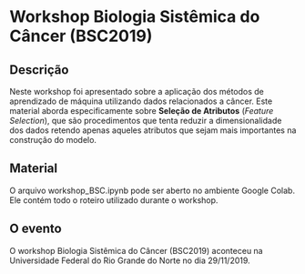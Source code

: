 # Workshop Biologia Sistêmica do Câncer (BSC2019)

## Descrição

Neste workshop foi apresentado sobre a aplicação dos métodos de aprendizado de máquina utilizando dados relacionados a câncer.
Este material aborda especificamente sobre **Seleção de Atributos** (*Feature Selection*), que são procedimentos que tenta reduzir
a dimensionalidade dos dados retendo apenas aqueles atributos que sejam mais importantes na construção do modelo.

## Material

O arquivo workshop_BSC.ipynb pode ser aberto no ambiente Google Colab. Ele contém todo o roteiro utilizado durante o workshop.

## O evento

O workshop Biologia Sistêmica do Câncer (BSC2019) aconteceu na Universidade Federal do Rio Grande do Norte no dia 29/11/2019.
